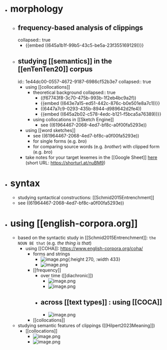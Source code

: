 - # morphology
	- ## frequency-based analysis of clippings
	  collapsed:: true
		- {{embed ((645a1b1f-99b5-43c5-be5a-23f355169129))}}
	- ## studying [[semantics]] in the [[enTenTen20]] corpus
	  id:: 1e44dc00-0557-4672-9187-6986cf52b3e7
	  collapsed:: true
		- using [[collocations]]
			- theoretical background
			  collapsed:: true
				- ((f67743f8-3c70-475b-993b-1f2eb4bc9a2f))
				- {{embed ((643e7a15-ed51-442c-876c-b0e501e8a7c1))}}
				- ((6447a7c9-0293-435b-8944-d989642d2fe4))
				- {{embed ((645a2b02-c578-4edc-b121-f5bca5a76389))}}
			- using collocations in [[Sketch Engine]]
				- see ((61964467-2068-4ed7-bf8c-a0f00fa5293e))
		- using [[word sketches]]
			- see ((61964467-2068-4ed7-bf8c-a0f00fa5293e))
			- for single forms (e.g. *bro*)
			- for comparing source words (e.g. *brother*) with clipped form (e.g. *bro*)
		- take notes for your target lexemes in the [[Google Sheet]] [here](https://docs.google.com/document/d/1CGxqohsOlfiJp8AWaePwUC-xYvDr6Cscf1Q1Mi-uwuI/edit?usp=sharing) (short URL: https://shorturl.at/nuBM9)
- # syntax
	- studying syntactical constructions: [[Schmid2015Entrenchment]]
	- see ((61964467-2068-4ed7-bf8c-a0f00fa5293e))
- # using [[english-corpora.org]]
	- based on the syntactic study in [[Schmid2015Entrenchment]]: `the NOUN BE that` (e.g. *the thing is that*)
		- using [[COHA]]: https://www.english-corpora.org/coha/
			- forms and strings
				- ![image.png](../assets/image_1684237542237_0.png){:height 270, :width 433}
				- ![image.png](../assets/image_1684237511308_0.png)
			- [[frequency]]
				- over time ([[diachronic]])
					- ![image.png](../assets/image_1684237572839_0.png)
					- ![image.png](../assets/image_1684237629156_0.png)
				- across [[text types]] : using [[COCA]]
					-
					- ![image.png](../assets/image_1684237943696_0.png)
			- [[collocations]]
	- studying semantic features of clippings ([[Hilpert2023Meaning]])
		- [[collocations]]
			- ![image.png](../assets/image_1684237426924_0.png)
			- ![image.png](../assets/image_1684237409457_0.png)